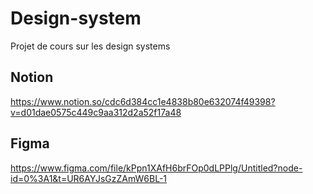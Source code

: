 # Design-system
Projet de cours sur les design systems
## Notion
https://www.notion.so/cdc6d384cc1e4838b80e632074f49398?v=d01dae0575c449c9aa312d2a52f17a48
## Figma
https://www.figma.com/file/kPpn1XAfH6brFOp0dLPPlg/Untitled?node-id=0%3A1&t=UR6AYJsGzZAmW6BL-1
